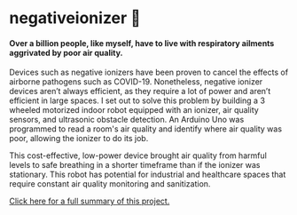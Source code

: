 # negativeionizer 🤖

#### Over a billion people, like myself, have to live with respiratory ailments aggrivated by poor air quality. 

Devices such as negative ionizers have been proven to cancel the effects of airborne pathogens such as COVID-19. Nonetheless, negative ionizer devices aren’t always efficient, as they require a lot of power and aren’t efficient in large spaces. 
I set out to solve this problem by building a 3 wheeled motorized indoor robot equipped with an ionizer, air quality sensors, and ultrasonic obstacle detection. An Arduino Uno was programmed to read a room's air quality and identify where air quality was poor, allowing the ionizer to do its job.

This cost-effective, low-power device brought air quality from harmful levels to safe breathing in a shorter timeframe than if the ionizer was stationary. This robot has potential for industrial and healthcare spaces that require constant air quality monitoring and sanitization.

[Click here for a full summary of this project.](https://projectboard.world/project/neutralizing-airborne-viruses-using-an-autonomous-mobilized-negative-ionizer-to-improve-air-quality)
